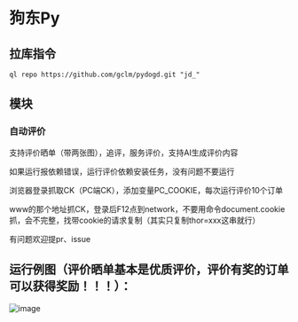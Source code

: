 # 狗东Py

## 拉库指令
```shell
ql repo https://github.com/gclm/pydogd.git "jd_"
```

## 模块
### 自动评价

支持评价晒单（带两张图），追评，服务评价，支持AI生成评价内容

如果运行报依赖错误，运行评价依赖安装任务，没有问题不要运行

浏览器登录抓取CK（PC端CK），添加变量PC_COOKIE，每次运行评价10个订单

www的那个地址抓CK，登录后F12点到network，不要用命令document.cookie抓，会不完整，找带cookie的请求复制（其实只复制thor=xxx这串就行）

有问题欢迎提pr、issue


## 运行例图（评价晒单基本是优质评价，评价有奖的订单可以获得奖励！！！）：

![image](https://i.postimg.cc/KznsXxfN/1.png)
